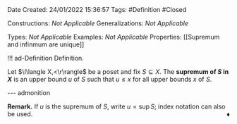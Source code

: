<br />
<br />

Date Created: 24/01/2022 15:36:57
Tags: #Definition #Closed

Constructions: _Not Applicable_
Generalizations: _Not Applicable_

Types: _Not Applicable_
Examples: _Not Applicable_ 
Properties: [[Supremum and infinmum are unique]]

!!! ad-Definition Definition.

Let $\l\langle X,<\r\rangle$ be a poset and fix $S\subseteq X$. The **supremum of $S$ in $X$** is an upper bound $u$ of $S$ such that $u\leq x$ for all upper bounds $x$ of $S$.

--- admonition

**Remark.** If $u$ is the supremum of $S$, write $u=\sup S$; index notation can also be used.<span style="float:right;">$\blacklozenge$</span>
